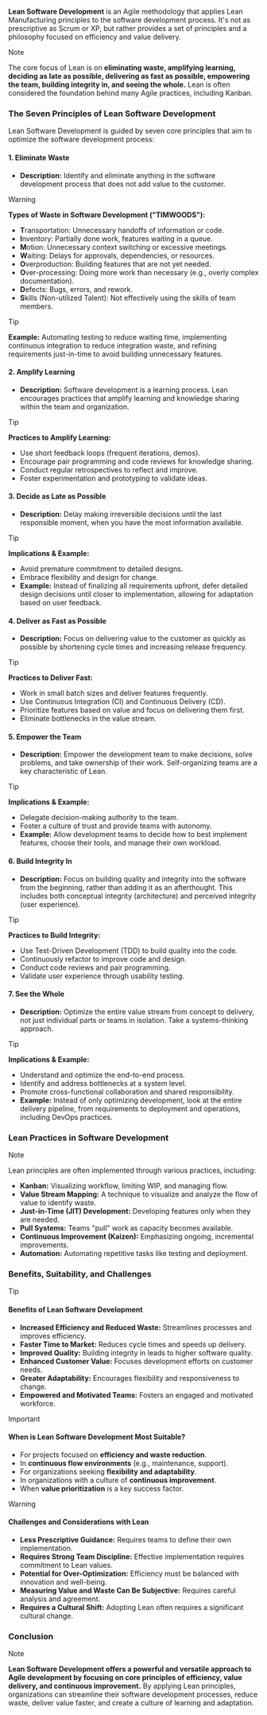 **Lean Software Development** is an Agile methodology that applies Lean Manufacturing principles to the software development process. It's not as prescriptive as Scrum or XP, but rather provides a set of principles and a philosophy focused on efficiency and value delivery.

> [!NOTE]
> The core focus of Lean is on **eliminating waste, amplifying learning, deciding as late as possible, delivering as fast as possible, empowering the team, building integrity in, and seeing the whole.** Lean is often considered the foundation behind many Agile practices, including Kanban.

### The Seven Principles of Lean Software Development
Lean Software Development is guided by seven core principles that aim to optimize the software development process:

#### 1. Eliminate Waste
- **Description:** Identify and eliminate anything in the software development process that does not add value to the customer.

> [!WARNING]
> **Types of Waste in Software Development ("TIMWOODS"):**
> - **T**ransportation: Unnecessary handoffs of information or code.
> - **I**nventory: Partially done work, features waiting in a queue.
> - **M**otion: Unnecessary context switching or excessive meetings.
> - **W**aiting: Delays for approvals, dependencies, or resources.
> - **O**verproduction: Building features that are not yet needed.
> - **O**ver-processing: Doing more work than necessary (e.g., overly complex documentation).
> - **D**efects: Bugs, errors, and rework.
> - **S**kills (Non-utilized Talent): Not effectively using the skills of team members.

> [!TIP]
> **Example:** Automating testing to reduce waiting time, implementing continuous integration to reduce integration waste, and refining requirements just-in-time to avoid building unnecessary features.

#### 2. Amplify Learning
- **Description:** Software development is a learning process. Lean encourages practices that amplify learning and knowledge sharing within the team and organization.

> [!TIP]
> **Practices to Amplify Learning:**
> - Use short feedback loops (frequent iterations, demos).
> - Encourage pair programming and code reviews for knowledge sharing.
> - Conduct regular retrospectives to reflect and improve.
> - Foster experimentation and prototyping to validate ideas.

#### 3. Decide as Late as Possible
- **Description:** Delay making irreversible decisions until the last responsible moment, when you have the most information available.

> [!TIP]
> **Implications & Example:**
> - Avoid premature commitment to detailed designs.
> - Embrace flexibility and design for change.
> - **Example:** Instead of finalizing all requirements upfront, defer detailed design decisions until closer to implementation, allowing for adaptation based on user feedback.

#### 4. Deliver as Fast as Possible
- **Description:** Focus on delivering value to the customer as quickly as possible by shortening cycle times and increasing release frequency.

> [!TIP]
> **Practices to Deliver Fast:**
> - Work in small batch sizes and deliver features frequently.
> - Use Continuous Integration (CI) and Continuous Delivery (CD).
> - Prioritize features based on value and focus on delivering them first.
> - Eliminate bottlenecks in the value stream.

#### 5. Empower the Team
- **Description:** Empower the development team to make decisions, solve problems, and take ownership of their work. Self-organizing teams are a key characteristic of Lean.

> [!TIP]
> **Implications & Example:**
> - Delegate decision-making authority to the team.
> - Foster a culture of trust and provide teams with autonomy.
> - **Example:** Allow development teams to decide how to best implement features, choose their tools, and manage their own workload.

#### 6. Build Integrity In
- **Description:** Focus on building quality and integrity into the software from the beginning, rather than adding it as an afterthought. This includes both conceptual integrity (architecture) and perceived integrity (user experience).

> [!TIP]
> **Practices to Build Integrity:**
> - Use Test-Driven Development (TDD) to build quality into the code.
> - Continuously refactor to improve code and design.
> - Conduct code reviews and pair programming.
> - Validate user experience through usability testing.

#### 7. See the Whole
- **Description:** Optimize the entire value stream from concept to delivery, not just individual parts or teams in isolation. Take a systems-thinking approach.

> [!TIP]
> **Implications & Example:**
> - Understand and optimize the end-to-end process.
> - Identify and address bottlenecks at a system level.
> - Promote cross-functional collaboration and shared responsibility.
> - **Example:** Instead of only optimizing development, look at the entire delivery pipeline, from requirements to deployment and operations, including DevOps practices.

### Lean Practices in Software Development
> [!NOTE]
> Lean principles are often implemented through various practices, including:
> - **Kanban:** Visualizing workflow, limiting WIP, and managing flow.
> - **Value Stream Mapping:** A technique to visualize and analyze the flow of value to identify waste.
> - **Just-in-Time (JIT) Development:** Developing features only when they are needed.
> - **Pull Systems:** Teams "pull" work as capacity becomes available.
> - **Continuous Improvement (Kaizen):** Emphasizing ongoing, incremental improvements.
> - **Automation:** Automating repetitive tasks like testing and deployment.

### Benefits, Suitability, and Challenges

> [!TIP]
> #### Benefits of Lean Software Development
> - **Increased Efficiency and Reduced Waste:** Streamlines processes and improves efficiency.
> - **Faster Time to Market:** Reduces cycle times and speeds up delivery.
> - **Improved Quality:** Building integrity in leads to higher software quality.
> - **Enhanced Customer Value:** Focuses development efforts on customer needs.
> - **Greater Adaptability:** Encourages flexibility and responsiveness to change.
> - **Empowered and Motivated Teams:** Fosters an engaged and motivated workforce.

> [!IMPORTANT]
> #### When is Lean Software Development Most Suitable?
> - For projects focused on **efficiency and waste reduction**.
> - In **continuous flow environments** (e.g., maintenance, support).
> - For organizations seeking **flexibility and adaptability**.
> - In organizations with a culture of **continuous improvement**.
> - When **value prioritization** is a key success factor.

> [!WARNING]
> #### Challenges and Considerations with Lean
> - **Less Prescriptive Guidance:** Requires teams to define their own implementation.
> - **Requires Strong Team Discipline:** Effective implementation requires commitment to Lean values.
> - **Potential for Over-Optimization:** Efficiency must be balanced with innovation and well-being.
> - **Measuring Value and Waste Can Be Subjective:** Requires careful analysis and agreement.
> - **Requires a Cultural Shift:** Adopting Lean often requires a significant cultural change.

### Conclusion

> [!NOTE]
> **Lean Software Development offers a powerful and versatile approach to Agile development by focusing on core principles of efficiency, value delivery, and continuous improvement.** By applying Lean principles, organizations can streamline their software development processes, reduce waste, deliver value faster, and create a culture of learning and adaptation.
